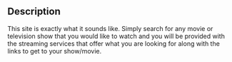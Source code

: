 ## Description
This site is exactly what it sounds like. Simply search for any movie or television show that you would like to watch and you will be provided with the streaming services that offer what you are looking for along with the links to get to your show/movie.
